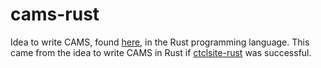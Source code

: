 # cams-rust

Idea to write CAMS, found [here](https://github.com/ctcl-bregis/cams/), in the Rust programming language. This came from the idea to write CAMS in Rust if [ctclsite-rust](https://github.com/ctcl-bregis/ctclsite-rust/) was successful.
